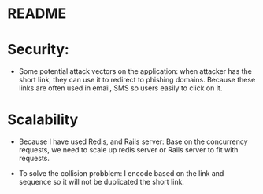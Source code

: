 # README

# Security:
* Some potential attack vectors on the application: when attacker has the short link, they can use it to redirect to phishing domains. Because these links are often used in email, SMS so users easily to click on it.

# Scalability
* Because I have used Redis, and Rails server: 
  Base on the concurrency requests, we need to scale up redis server or Rails server to fit with requests.

* To solve the collision probblem:
  I encode based on the link and sequence so it will not be duplicated the short link.




